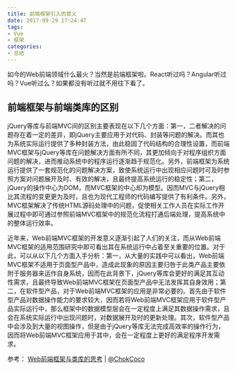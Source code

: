 ```yaml
---
title: 前端框架引入的意义
date: 2017-09-29 17:24:47
tags:
- Vue
- 框架
categories:
- 总结
---
```


如今的Web前端领域什么最火？当然是前端框架啦。React听过吗？Angular听过吗？Vue听过么？如果都没有听过就不用往下看了。

<!-- more -->

## 前端框架与前端类库的区别

jQuery等库与前端MVC间的区别主要表现在以下几个方面：第一，二者解决的问题存在着一定的差异，即jQuery主要应用于对代码、封装等问题的解决。而其也为系统实际运行提供了多种封装方法，由此稳固了代码结构的合理性设置，而前端MVC框架与jQuery等库在问题解决方面有所不同，其更加倾向于对程序组织方面问题的解决，进而推动系统中的程序运行逐渐趋于规范化。另外，前端框架为系统运行提供了一套规范化的问题解决方案，致使系统运行中出现相应问题时可及时参照方案对问题展开及时、有效的解决，且最终提高系统运行的稳定性；第二，jQuery的操作中心为DOM，而MVC框架的中心却为模型。因而MVC与jQuery相比其流程的变更更为及时，且也为现代工程师的代码编写提供了有利条件。另外，MVC框架解决了传统HTML源码处理中的问题，促使相关工作人员在实际工作开展过程中即可通过参照前端MVC框架中的规范化流程打通后端处理，提高系统中的整体运行效率。

近年来，Web前端MVC框架的开发意义逐渐引起了人们的关注，而从Web前端MVC框架的适用范围研究中即可看出其在系统运行中占着至关重要的位置。对于此，可以从以下几个方面入手分析：第一，从大量的实践中可以看出，Web前端MVC框架不适用于页面型产品中，造成此现象的原因主要归咎于此类产品主要依附于服务器来运作自身系统，因而在此背景下，jQuery等库会更好的满足其互动性需求，且最终导致Web前端MVC框架在页面型产品中无法发挥其自身效用；第二，在软件型产品，对于Web前端MVC框架的应用是非常必要的。首先由于软件型产品对数据操作能力的要求较大，因而若将Web前端MVC框架应用于软件型产品实际运行中，那么框架中的数据模型层会在一定程度上满足其数据操作需求，且会在系统实际运行中出现问题时，对数据展开及时的更新处理。其次，软件型产品中会涉及到大量的视图操作，但是由于jQuery等库无法完成高效率的操作行为，因而将Web前端MVC框架应用于其中，会在一定程度上更好的满足程序开发需求。

参考：
[Web前端框架与类库的思考](http://www.cnblogs.com/coco1s/p/4040108.html) | [@ChokCoco](https://github.com/chokcoco)
